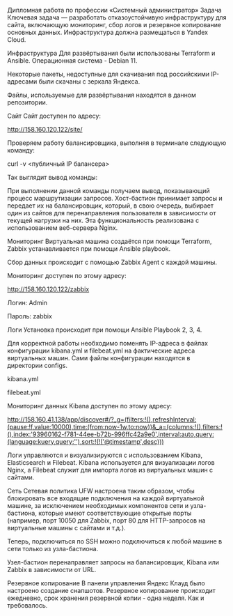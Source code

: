 Дипломная работа по профессии «Системный администратор»
Задача
Ключевая задача — разработать отказоустойчивую инфраструктуру для сайта, включающую мониторинг, сбор логов и резервное копирование основных данных. Инфраструктура должна размещаться в Yandex Cloud.

Инфраструктура
Для развёртывания были использованы Terraform и Ansible. Операционная система - Debian 11.

Некоторые пакеты, недоступные для скачивания под российскими IP-адресами были скачаны с зеркала Яндекса.

Файлы, используемые для развёртывания находятся в данном репозитории.

Сайт
Сайт доступен по адресу:

http://158.160.120.122/site/

Проверяем работу балансировщика, выполняя в терминале следующую команду:

curl -v <публичный IP балансера>

Так выглядит вывод команды:



При выполнении данной команды получаем вывод, показывающий процесс маршрутизации запросов. Хост-бастион принимает запросы и передает их на балансировщик, который, в свою очередь, выбирает один из сайтов для перенаправления пользователя в зависимости от текущей нагрузки на них. Эта функциональность реализована с использованием веб-сервера Nginx.

Мониторинг
Виртуальная машина создаётся при помощи Terraform, Zabbix устанавливается при помощи Ansible playbook.

Сбор данных происходит с помощью Zabbix Agent с каждой машины.

Мониторинг доступен по этому адресу:

http://158.160.120.122/zabbix

Логин: Admin

Пароль: zabbix



Логи
Установка происходит при помощи Ansible Playbook 2, 3, 4.

Для корректной работы необходимо поменять IP-адреса в файлах конфигурации kibana.yml и filebeat.yml на фактические адреса виртуальных машин. Сами файлы конфигурации находятся в директории configs.

kibana.yml



filebeat.yml





Мониторинг данных Kibana доступен по этому адресу:

http://158.160.41.138/app/discover#/?_g=(filters:!(),refreshInterval:(pause:!f,value:10000),time:(from:now-1w,to:now))&_a=(columns:!(),filters:!(),index:'93960162-f781-44ee-b72b-996ffc42a9e0',interval:auto,query:(language:kuery,query:''),sort:!(!('@timestamp',desc)))

Логи управляются и визуализируются с использованием Kibana, Elasticsearch и Filebeat. Kibana используется для визуализации логов Nginx, а Filebeat служит для импорта логов из виртуальных машин с сайтами.

Сеть
Сетевая политика UFW настроена таким образом, чтобы блокировать все входящие подключения на каждой виртуальной машине, за исключением необходимых компонентов сети и узла-бастиона, которые имеют соответствующие открытые порты (например, порт 10050 для Zabbix, порт 80 для HTTP-запросов на виртуальные машины с сайтами и т.д.).

Теперь, подключиться по SSH можно подключиться к любой машине в сети только из узла-бастиона.

Узел-бастион перенаправляет запросы на балансировщик, Kibana или Zabbix в зависимости от URL.

Резервное копирование
В панели управления Яндекс Клауд было настроено создание снапшотов. Резервное копирование происходит ежедневно, срок хранения резервной копии - одна неделя. Как и требовалось.

